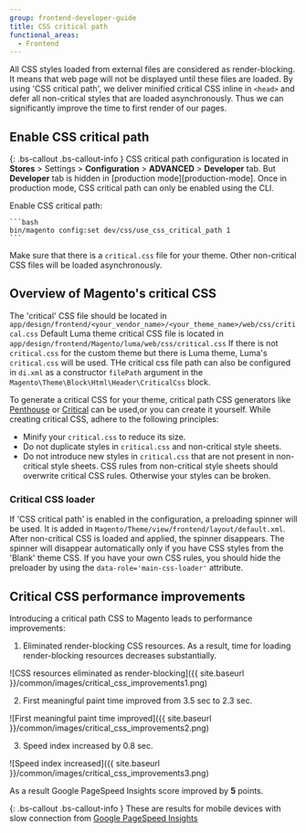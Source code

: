 ```yaml
---
group: frontend-developer-guide
title: CSS critical path
functional_areas:
  - Frontend
---
```


All CSS styles loaded from external files are considered as render-blocking. It means that web page will not be displayed until these files are loaded.
By using 'CSS critical path', we deliver minified critical CSS inline in `<head>` and defer all non-critical styles that are loaded asynchronously.
Thus we can significantly improve the time to first render of our pages.

## Enable CSS critical path

{: .bs-callout .bs-callout-info }
CSS critical path configuration is located in **Stores** > Settings > **Configuration** > **ADVANCED** > **Developer** tab. But **Developer** tab is hidden in [production mode][production-mode]. Once in production mode, CSS critical path can only be enabled using the CLI.

Enable CSS critical path:

    ```bash
    bin/magento config:set dev/css/use_css_critical_path 1
    ```

Make sure that there is a `critical.css` file for your theme. Other non-critical CSS files will be loaded asynchronously.

## Overview of Magento's critical CSS

The 'critical' CSS file should be located in `app/design/frontend/<your_vendor_name>/<your_theme_name>/web/css/critical.css`
Default Luma theme critical CSS file is located in `app/design/frontend/Magento/luma/web/css/critical.css`
If there is not `critical.css` for the custom theme but there is Luma theme, Luma's `critical.css` will be used.
THe critical css file path can also be configured in `di.xml` as a constructor `filePath` argument in the `Magento\Theme\Block\Html\Header\CriticalCss` block.

To generate a critical CSS for your theme, critical path CSS generators like [Penthouse](https://www.npmjs.com/package/penthouse) or [Critical](https://www.npmjs.com/package/critical) can be used,or you can create it yourself. While creating critical CSS, adhere to the following principles:

- Minify your `critical.css` to reduce its size.
- Do not duplicate styles in `critical.css` and non-critical style sheets.
- Do not introduce new styles in `critical.css` that are not present in non-critical style sheets. CSS rules from non-critical style sheets should overwrite critical CSS rules. Otherwise your styles can be broken.

### Critical CSS loader

If 'CSS critical path' is enabled in the configuration, a preloading spinner will be used. It is added in `Magento/Theme/view/frontend/layout/default.xml`.
After non-critical CSS is loaded and applied, the spinner disappears. The spinner will disappear automatically only if you have CSS styles from the 'Blank' theme CSS. If you have your own CSS rules, you should hide the preloader by using the `data-role='main-css-loader'` attribute.

## Critical CSS performance improvements

Introducing a critical path CSS to Magento leads to performance improvements:

1. Eliminated render-blocking CSS resources. As a result, time for loading render-blocking resources decreases substantially. 

![CSS resources eliminated as render-blocking]({{ site.baseurl }}/common/images/critical_css_improvements1.png)

2. First meaningful paint time improved from 3.5 sec to 2.3 sec.

![First meaningful paint time improved]({{ site.baseurl }}/common/images/critical_css_improvements2.png)

3. Speed index increased by 0.8 sec.

![Speed index increased]({{ site.baseurl }}/common/images/critical_css_improvements3.png)

As a result Google PageSpeed Insights score improved by **5** points.

{: .bs-callout .bs-callout-info }
These are results for mobile devices with slow connection from [Google PageSpeed Insights](https://developers.google.com/speed/pagespeed/insights/)
